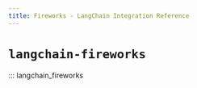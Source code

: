 ```yaml
---
title: Fireworks - LangChain Integration Reference
---
```


# `langchain-fireworks`

::: langchain_fireworks
